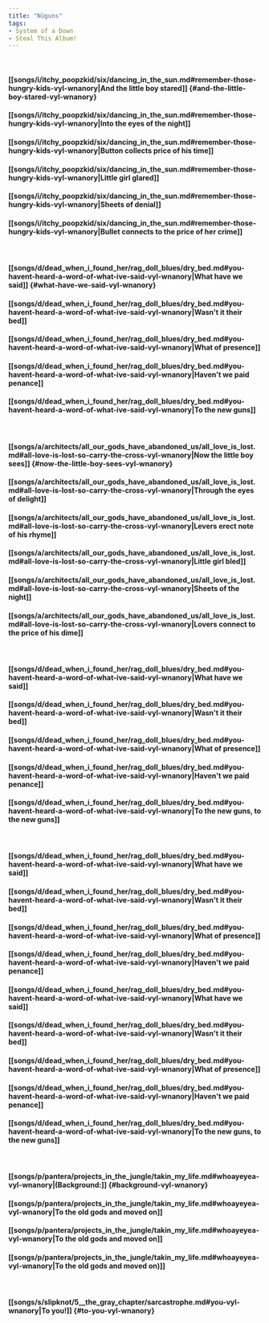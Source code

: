 ```yaml
---
title: "Nüguns"
tags:
- System of a Down
- Steal This Album!
---
```

&nbsp;
#### [[songs/i/itchy_poopzkid/six/dancing_in_the_sun.md#remember-those-hungry-kids-vyl-wnanory|And the little boy stared]] {#and-the-little-boy-stared-vyl-wnanory}
#### [[songs/i/itchy_poopzkid/six/dancing_in_the_sun.md#remember-those-hungry-kids-vyl-wnanory|Into the eyes of the night]]
#### [[songs/i/itchy_poopzkid/six/dancing_in_the_sun.md#remember-those-hungry-kids-vyl-wnanory|Button collects price of his time]]
#### [[songs/i/itchy_poopzkid/six/dancing_in_the_sun.md#remember-those-hungry-kids-vyl-wnanory|Little girl glared]]
#### [[songs/i/itchy_poopzkid/six/dancing_in_the_sun.md#remember-those-hungry-kids-vyl-wnanory|Sheets of denial]]
#### [[songs/i/itchy_poopzkid/six/dancing_in_the_sun.md#remember-those-hungry-kids-vyl-wnanory|Bullet connects to the price of her crime]]
&nbsp;
#### [[songs/d/dead_when_i_found_her/rag_doll_blues/dry_bed.md#you-havent-heard-a-word-of-what-ive-said-vyl-wnanory|What have we said]] {#what-have-we-said-vyl-wnanory}
#### [[songs/d/dead_when_i_found_her/rag_doll_blues/dry_bed.md#you-havent-heard-a-word-of-what-ive-said-vyl-wnanory|Wasn't it their bed]]
#### [[songs/d/dead_when_i_found_her/rag_doll_blues/dry_bed.md#you-havent-heard-a-word-of-what-ive-said-vyl-wnanory|What of presence]]
#### [[songs/d/dead_when_i_found_her/rag_doll_blues/dry_bed.md#you-havent-heard-a-word-of-what-ive-said-vyl-wnanory|Haven't we paid penance]]
#### [[songs/d/dead_when_i_found_her/rag_doll_blues/dry_bed.md#you-havent-heard-a-word-of-what-ive-said-vyl-wnanory|To the new guns]]
&nbsp;
#### [[songs/a/architects/all_our_gods_have_abandoned_us/all_love_is_lost.md#all-love-is-lost-so-carry-the-cross-vyl-wnanory|Now the little boy sees]] {#now-the-little-boy-sees-vyl-wnanory}
#### [[songs/a/architects/all_our_gods_have_abandoned_us/all_love_is_lost.md#all-love-is-lost-so-carry-the-cross-vyl-wnanory|Through the eyes of delight]]
#### [[songs/a/architects/all_our_gods_have_abandoned_us/all_love_is_lost.md#all-love-is-lost-so-carry-the-cross-vyl-wnanory|Levers erect note of his rhyme]]
#### [[songs/a/architects/all_our_gods_have_abandoned_us/all_love_is_lost.md#all-love-is-lost-so-carry-the-cross-vyl-wnanory|Little girl bled]]
#### [[songs/a/architects/all_our_gods_have_abandoned_us/all_love_is_lost.md#all-love-is-lost-so-carry-the-cross-vyl-wnanory|Sheets of the night]]
#### [[songs/a/architects/all_our_gods_have_abandoned_us/all_love_is_lost.md#all-love-is-lost-so-carry-the-cross-vyl-wnanory|Lovers connect to the price of his dime]]
&nbsp;
#### [[songs/d/dead_when_i_found_her/rag_doll_blues/dry_bed.md#you-havent-heard-a-word-of-what-ive-said-vyl-wnanory|What have we said]]
#### [[songs/d/dead_when_i_found_her/rag_doll_blues/dry_bed.md#you-havent-heard-a-word-of-what-ive-said-vyl-wnanory|Wasn't it their bed]]
#### [[songs/d/dead_when_i_found_her/rag_doll_blues/dry_bed.md#you-havent-heard-a-word-of-what-ive-said-vyl-wnanory|What of presence]]
#### [[songs/d/dead_when_i_found_her/rag_doll_blues/dry_bed.md#you-havent-heard-a-word-of-what-ive-said-vyl-wnanory|Haven't we paid penance]]
#### [[songs/d/dead_when_i_found_her/rag_doll_blues/dry_bed.md#you-havent-heard-a-word-of-what-ive-said-vyl-wnanory|To the new guns, to the new guns]]
&nbsp;
#### [[songs/d/dead_when_i_found_her/rag_doll_blues/dry_bed.md#you-havent-heard-a-word-of-what-ive-said-vyl-wnanory|What have we said]]
#### [[songs/d/dead_when_i_found_her/rag_doll_blues/dry_bed.md#you-havent-heard-a-word-of-what-ive-said-vyl-wnanory|Wasn't it their bed]]
#### [[songs/d/dead_when_i_found_her/rag_doll_blues/dry_bed.md#you-havent-heard-a-word-of-what-ive-said-vyl-wnanory|What of presence]]
#### [[songs/d/dead_when_i_found_her/rag_doll_blues/dry_bed.md#you-havent-heard-a-word-of-what-ive-said-vyl-wnanory|Haven't we paid penance]]
#### [[songs/d/dead_when_i_found_her/rag_doll_blues/dry_bed.md#you-havent-heard-a-word-of-what-ive-said-vyl-wnanory|What have we said]]
#### [[songs/d/dead_when_i_found_her/rag_doll_blues/dry_bed.md#you-havent-heard-a-word-of-what-ive-said-vyl-wnanory|Wasn't it their bed]]
#### [[songs/d/dead_when_i_found_her/rag_doll_blues/dry_bed.md#you-havent-heard-a-word-of-what-ive-said-vyl-wnanory|What of presence]]
#### [[songs/d/dead_when_i_found_her/rag_doll_blues/dry_bed.md#you-havent-heard-a-word-of-what-ive-said-vyl-wnanory|Haven't we paid penance]]
#### [[songs/d/dead_when_i_found_her/rag_doll_blues/dry_bed.md#you-havent-heard-a-word-of-what-ive-said-vyl-wnanory|To the new guns, to the new guns]]
&nbsp;
#### [[songs/p/pantera/projects_in_the_jungle/takin_my_life.md#whoayeyea-vyl-wnanory|(Background:]] {#background-vyl-wnanory}
#### [[songs/p/pantera/projects_in_the_jungle/takin_my_life.md#whoayeyea-vyl-wnanory|To the old gods and moved on]]
#### [[songs/p/pantera/projects_in_the_jungle/takin_my_life.md#whoayeyea-vyl-wnanory|To the old gods and moved on]]
#### [[songs/p/pantera/projects_in_the_jungle/takin_my_life.md#whoayeyea-vyl-wnanory|To the old gods and moved on)]]
&nbsp;
#### [[songs/s/slipknot/5__the_gray_chapter/sarcastrophe.md#you-vyl-wnanory|To you!]] {#to-you-vyl-wnanory}
